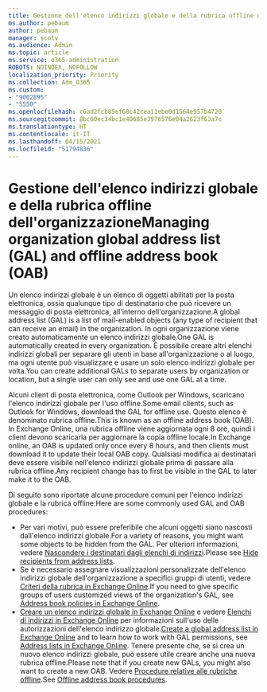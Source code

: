 ```yaml
---
title: Gestione dell'elenco indirizzi globale e della rubrica offline dell'organizzazione
ms.author: pebaum
author: pebaum
manager: scotv
ms.audience: Admin
ms.topic: article
ms.service: o365-administration
ROBOTS: NOINDEX, NOFOLLOW
localization_priority: Priority
ms.collection: Adm_O365
ms.custom:
- "9002895"
- "5550"
ms.openlocfilehash: c6ad2fcb85ef68c42cea11ebe0d1564e957b4720
ms.sourcegitcommit: 8bc60ec34bc1e40685e3976576e04a2623f63a7c
ms.translationtype: HT
ms.contentlocale: it-IT
ms.lasthandoff: 04/15/2021
ms.locfileid: "51794836"
---
```

# <a name="managing-organization-global-address-list-gal-and-offline-address-book-oab"></a><span data-ttu-id="810a8-102">Gestione dell'elenco indirizzi globale e della rubrica offline dell'organizzazione</span><span class="sxs-lookup"><span data-stu-id="810a8-102">Managing organization global address list (GAL) and offline address book (OAB)</span></span>

<span data-ttu-id="810a8-103">Un elenco indirizzi globale è un elenco di oggetti abilitati per la posta elettronica, ossia qualunque tipo di destinatario che può ricevere un messaggio di posta elettronica, all'interno dell'organizzazione.</span><span class="sxs-lookup"><span data-stu-id="810a8-103">A global address list (GAL) is a list of mail-enabled objects (any type of recipient that can receive an email) in the organization.</span></span> <span data-ttu-id="810a8-104">In ogni organizzazione viene creato automaticamente un elenco indirizzi globale.</span><span class="sxs-lookup"><span data-stu-id="810a8-104">One GAL is automatically created in every organization.</span></span> <span data-ttu-id="810a8-105">È possibile creare altri elenchi indirizzi globali per separare gli utenti in base all'organizzazione o al luogo, ma ogni utente può visualizzare e usare un solo elenco indirizzi globale per volta.</span><span class="sxs-lookup"><span data-stu-id="810a8-105">You can create additional GALs to separate users by organization or location, but a single user can only see and use one GAL at a time.</span></span>

<span data-ttu-id="810a8-106">Alcuni client di posta elettronica, come Outlook per Windows, scaricano l'elenco indirizzi globale per l'uso offline.</span><span class="sxs-lookup"><span data-stu-id="810a8-106">Some email clients, such as Outlook for Windows, download the GAL for offline use.</span></span> <span data-ttu-id="810a8-107">Questo elenco è denominato rubrica offline.</span><span class="sxs-lookup"><span data-stu-id="810a8-107">This is known as an offline address book (OAB).</span></span> <span data-ttu-id="810a8-108">In Exchange Online, una rubrica offline viene aggiornata ogni 8 ore, quindi i client devono scaricarla per aggiornare la copia offline locale.</span><span class="sxs-lookup"><span data-stu-id="810a8-108">In Exchange online, an OAB is updated only once every 8 hours, and then clients must download it to update their local OAB copy.</span></span> <span data-ttu-id="810a8-109">Qualsiasi modifica ai destinatari deve essere visibile nell'elenco indirizzi globale prima di passare alla rubrica offline.</span><span class="sxs-lookup"><span data-stu-id="810a8-109">Any recipient change has to first be visible in the GAL to later make it to the OAB.</span></span>

<span data-ttu-id="810a8-110">Di seguito sono riportate alcune procedure comuni per l'elenco indirizzi globale e la rubrica offline:</span><span class="sxs-lookup"><span data-stu-id="810a8-110">Here are some commonly used GAL and OAB procedures:</span></span>

- <span data-ttu-id="810a8-111">Per vari motivi, può essere preferibile che alcuni oggetti siano nascosti dall'elenco indirizzi globale.</span><span class="sxs-lookup"><span data-stu-id="810a8-111">For a variety of reasons, you might want some objects to be hidden from the GAL.</span></span> <span data-ttu-id="810a8-112">Per ulteriori informazioni, vedere [Nascondere i destinatari dagli elenchi di indirizzi](https://docs.microsoft.com/exchange/address-books/address-lists/manage-address-lists#hide-recipients-from-address-lists).</span><span class="sxs-lookup"><span data-stu-id="810a8-112">Please see [Hide recipients from address lists](https://docs.microsoft.com/exchange/address-books/address-lists/manage-address-lists#hide-recipients-from-address-lists).</span></span>
- <span data-ttu-id="810a8-113">Se è necessario assegnare visualizzazioni personalizzate dell'elenco indirizzi globale dell'organizzazione a specifici gruppi di utenti, vedere [Criteri della rubrica in Exchange Online](https://docs.microsoft.com/exchange/address-books/address-book-policies/address-book-policies).</span><span class="sxs-lookup"><span data-stu-id="810a8-113">If you need to give specific groups of users customized views of the organization's GAL, see [Address book policies in Exchange Online](https://docs.microsoft.com/exchange/address-books/address-book-policies/address-book-policies).</span></span>
- <span data-ttu-id="810a8-114">[Creare un elenco indirizzi globale in Exchange Online](https://docs.microsoft.com/exchange/address-books/address-lists/create-global-address-list) e vedere [Elenchi di indirizzi in Exchange Online](https://docs.microsoft.com/exchange/address-books/address-lists/address-lists) per informazioni sull'uso delle autorizzazioni dell'elenco indirizzo globale.</span><span class="sxs-lookup"><span data-stu-id="810a8-114">[Create a global address list in Exchange Online](https://docs.microsoft.com/exchange/address-books/address-lists/create-global-address-list) and to learn how to work with GAL permissions, see [Address lists in Exchange Online](https://docs.microsoft.com/exchange/address-books/address-lists/address-lists).</span></span> <span data-ttu-id="810a8-115">Tenere presente che, se si crea un nuovo elenco indirizzi globale, può essere utile creare anche una nuova rubrica offline.</span><span class="sxs-lookup"><span data-stu-id="810a8-115">Please note that if you create new GALs, you might also want to create a new OAB.</span></span> <span data-ttu-id="810a8-116">Vedere [Procedure relative alle rubriche offline](https://docs.microsoft.com/exchange/address-books/offline-address-books/offline-address-book-procedures).</span><span class="sxs-lookup"><span data-stu-id="810a8-116">See [Offline address book procedures](https://docs.microsoft.com/exchange/address-books/offline-address-books/offline-address-book-procedures).</span></span>
